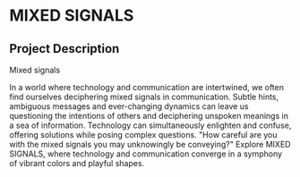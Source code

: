 # MIXED SIGNALS
## Project Description
Mixed signals

In a world where technology and communication are intertwined, we often find ourselves deciphering mixed signals in communication. Subtle hints, ambiguous messages and ever-changing dynamics can leave us questioning the intentions of others and deciphering unspoken meanings in a sea of information. Technology can simultaneously enlighten and confuse, offering solutions while posing complex questions. "How careful are you with the mixed signals you may unknowingly be conveying?" Explore MIXED SIGNALS, where technology and communication converge in a symphony of vibrant colors and playful shapes.
